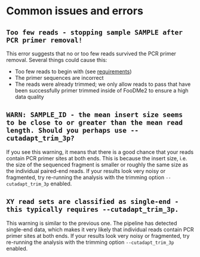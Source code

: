 # Common issues and errors

## `Too few reads - stopping sample SAMPLE after PCR primer removal!`

This error suggests that no or too few reads survived the PCR primer removal. Several things could cause this:

- Too few reads to begin with (see [requirements](requirements.md))
- The primer sequences are incorrect
- The reads were already trimmed; we only allow reads to pass that have been successfully primer trimmed inside of FooDMe2 to ensure a high data quality

## `WARN: SAMPLE_ID - the mean insert size seems to be close to or greater than the mean read length. Should you perhaps use --cutadapt_trim_3p?`

If you see this warning, it means that there is a good chance that your reads contain PCR primer sites at both ends. This is because the insert size, i.e. the size of the sequenced fragment is smaller or roughly the same size as the individual paired-end reads. If your results look very noisy or fragmented, try re-running the analysis with the trimming option `--cutadapt_trim_3p` enabled. 

## `XY read sets are classified as single-end - this typically requires --cutadapt_trim_3p.`

This warning is similar to the previous one. The pipeline has detected single-end data, which makes it very likely that individual reads contain PCR primer sites at both ends. If your results look very noisy or fragmented, try re-running the analysis with the trimming option `--cutadapt_trim_3p` enabled. 



